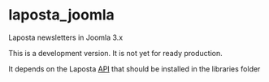 # laposta_joomla
Laposta newsletters in Joomla 3.x

This is a development version. It is not yet for ready production.

It depends on the Laposta [API](https://github.com/laposta/laposta-api-php) that should be installed in the libraries folder

